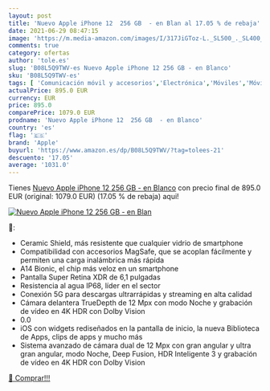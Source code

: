 ```yaml
---
layout: post
title: 'Nuevo Apple iPhone 12  256 GB  - en Blan al 17.05 % de rebaja'
date: 2021-06-29 08:47:15
image: 'https://m.media-amazon.com/images/I/317JiGToz-L._SL500_._SL400_.jpg'
comments: true
category: ofertas
author: 'tole.es'
slug: 'B08L5Q9TWV-es Nuevo Apple iPhone 12 256 GB - en Blanco'
sku: 'B08L5Q9TWV-es'
tags: [ 'Comunicación móvil y accesorios','Electrónica','Móviles','Móviles y smartphones libres','apple','iphone', ]
actualPrice: 895.0 EUR
currency: EUR
price: 895.0
comparePrice: 1079.0 EUR
prodname: 'Nuevo Apple iPhone 12  256 GB  - en Blanco'
country: 'es'
flag: '🇪🇸'
brand: 'Apple'
buyurl: 'https://www.amazon.es/dp/B08L5Q9TWV/?tag=tolees-21'
descuento: '17.05'
average: '1031.0'
---
```


Tienes [Nuevo Apple iPhone 12  256 GB  - en Blanco](https://www.amazon.es/dp/B08L5Q9TWV/?tag=tolees-21) con precio final de  895.0 EUR (original: 1079.0 EUR) (17.05 %  de rebaja) aqui!

[![Nuevo Apple iPhone 12  256 GB  - en Blan](https://m.media-amazon.com/images/I/317JiGToz-L._SL500_._SL400_.jpg)](https://www.amazon.es/dp/B08L5Q9TWV/?tag=tolees-21)

🔎:

- Ceramic Shield, más resistente que cualquier vidrio de smartphone
- Compatibilidad con accesorios MagSafe, que se acoplan fácilmente y permiten una carga inalámbrica más rápida
- A14 Bionic, el chip más veloz en un smartphone
- Pantalla Super Retina XDR de 6,1 pulgadas
- Resistencia al agua IP68, líder en el sector
- Conexión 5G para descargas ultrarrápidas y streaming en alta calidad
- Cámara delantera TrueDepth de 12 Mpx con modo Noche y grabación de vídeo en 4K HDR con Dolby Vision
- 0.0
- iOS con widgets rediseñados en la pantalla de inicio, la nueva Biblioteca de Apps, clips de apps y mucho más
- Sistema avanzado de cámara dual de 12 Mpx con gran angular y ultra gran angular, modo Noche, Deep Fusion, HDR Inteligente 3 y grabación de vídeo en 4K HDR con Dolby Vision

[🛒 Comprar!!!](https://www.amazon.es/dp/B08L5Q9TWV/?tag=tolees-21)
